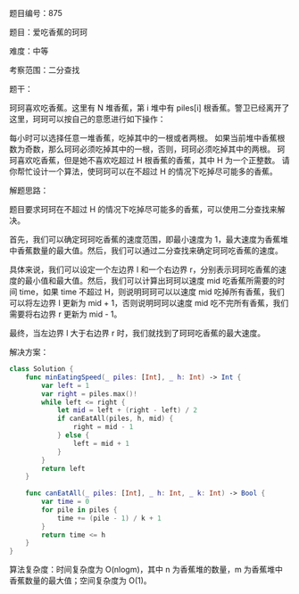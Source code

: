 题目编号：875

题目：爱吃香蕉的珂珂

难度：中等

考察范围：二分查找

题干：

珂珂喜欢吃香蕉。这里有 N 堆香蕉，第 i 堆中有 piles[i] 根香蕉。警卫已经离开了这里，珂珂可以按自己的意愿进行如下操作：

每小时可以选择任意一堆香蕉，吃掉其中的一根或者两根。
如果当前堆中香蕉根数为奇数，那么珂珂必须吃掉其中的一根，否则，珂珂必须吃掉其中的两根。
珂珂喜欢吃香蕉，但是她不喜欢吃超过 H 根香蕉的香蕉，其中 H 为一个正整数。
请你帮忙设计一个算法，使珂珂可以在不超过 H 的情况下吃掉尽可能多的香蕉。

解题思路：

题目要求珂珂在不超过 H 的情况下吃掉尽可能多的香蕉，可以使用二分查找来解决。

首先，我们可以确定珂珂吃香蕉的速度范围，即最小速度为 1，最大速度为香蕉堆中香蕉数量的最大值。然后，我们可以通过二分查找来确定珂珂吃香蕉的速度。

具体来说，我们可以设定一个左边界 l 和一个右边界 r，分别表示珂珂吃香蕉的速度的最小值和最大值。然后，我们可以计算出珂珂以速度 mid 吃香蕉所需要的时间 time，如果 time 不超过 H，则说明珂珂可以以速度 mid 吃掉所有香蕉，我们可以将左边界 l 更新为 mid + 1，否则说明珂珂以速度 mid 吃不完所有香蕉，我们需要将右边界 r 更新为 mid - 1。

最终，当左边界 l 大于右边界 r 时，我们就找到了珂珂吃香蕉的最大速度。

解决方案：

```swift
class Solution {
    func minEatingSpeed(_ piles: [Int], _ h: Int) -> Int {
        var left = 1
        var right = piles.max()!
        while left <= right {
            let mid = left + (right - left) / 2
            if canEatAll(piles, h, mid) {
                right = mid - 1
            } else {
                left = mid + 1
            }
        }
        return left
    }
    
    func canEatAll(_ piles: [Int], _ h: Int, _ k: Int) -> Bool {
        var time = 0
        for pile in piles {
            time += (pile - 1) / k + 1
        }
        return time <= h
    }
}
```

算法复杂度：时间复杂度为 O(nlogm)，其中 n 为香蕉堆的数量，m 为香蕉堆中香蕉数量的最大值；空间复杂度为 O(1)。